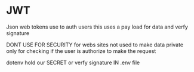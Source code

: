 # JWT
Json web tokens use to auth users 
this uses a pay load for data and verfy signature 

DONT USE FOR SECURITY for webs sites not used to make data private only for checking if the user is authorize to make the request


dotenv hold our SECRET or verfy signature IN .env file 